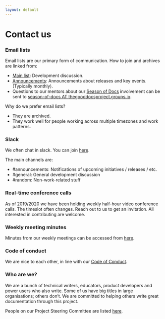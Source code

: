 ```yaml
---
layout: default
---
```


# Contact us

### Email lists
Email lists are our primary form of communication. How to join and archives are linked from:

* [Main list](https://thegooddocsproject.groups.io/g/main): Development discussion.
* [Announcements](https://thegooddocsproject.groups.io/g/announce): Announcements about releases and key events. (Typically monthly).
* Questions to our mentors about our [Season of Docs](https://github.com/thegooddocsproject/templates/wiki/Season-of-Docs-Ideas-2020) involvement can be sent to [season-of-docs AT thegooddocsproject.groups.io](https://thegooddocsproject.groups.io/g/season-of-docs/).  

Why do we prefer email lists?

* They are archived.
* They work well for people working across multiple timezones and work patterns.

### Slack

We often chat in slack. You can join [here](https://join.slack.com/t/thegooddocs/shared_invite/enQtODkyNjI5MDc0NjE0LTUyNGFiZmU1MjIzNDMwN2E3NmQwODQwZmRkYWI5MDhlMzdjYzg4Nzg4YjM3ODA0NGE4MTgyYzdkMGViMTI2MDM).

The main channels are:

* #announcements: Notifications of upcoming initiatives / releases / etc.
* #general: General development discussion
* #random: Non-work-related stuff

### Real-time conference calls

As of 2019/2020 we have been holding weekly half-hour video conference calls. The timeslot often changes. Reach out to us to get an invitation. All interested in contributing are welcome.

### Weekly meeting minutes

Minutes from our weekly meetings can be accessed from [here](https://github.com/thegooddocsproject/governance/wiki/Weekly-Meetings). 

### Code of conduct

We are nice to each other, in line with our [Code of Conduct](https://github.com/thegooddocsproject/governance/blob/master/CodeOfConduct.md).

### Who are we?

We are a bunch of technical writers, educators, product developers and power users who also write. Some of us have big titles in large organisations; others don’t. We are committed to helping others write great documentation through this project.

People on our Project Steering Committee are listed [here](https://github.com/thegooddocsproject/governance/blob/master/ProjectSteeringCommittee.md).
